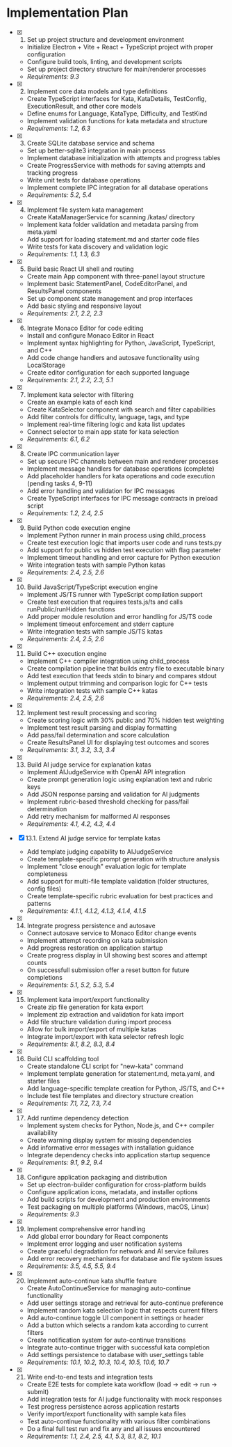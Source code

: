 # Implementation Plan

- [x] 1. Set up project structure and development environment





  - Initialize Electron + Vite + React + TypeScript project with proper configuration
  - Configure build tools, linting, and development scripts
  - Set up project directory structure for main/renderer processes
  - _Requirements: 9.3_

- [x] 2. Implement core data models and type definitions





  - Create TypeScript interfaces for Kata, KataDetails, TestConfig, ExecutionResult, and other core models
  - Define enums for Language, KataType, Difficulty, and TestKind
  - Implement validation functions for kata metadata and structure
  - _Requirements: 1.2, 6.3_

- [x] 3. Create SQLite database service and schema
  - Set up better-sqlite3 integration in main process
  - Implement database initialization with attempts and progress tables
  - Create ProgressService with methods for saving attempts and tracking progress
  - Write unit tests for database operations
  - Implement complete IPC integration for all database operations
  - _Requirements: 5.2, 5.4_

- [x] 4. Implement file system kata management





  - Create KataManagerService for scanning /katas/ directory
  - Implement kata folder validation and metadata parsing from meta.yaml
  - Add support for loading statement.md and starter code files
  - Write tests for kata discovery and validation logic
  - _Requirements: 1.1, 1.3, 6.3_

- [x] 5. Build basic React UI shell and routing









  - Create main App component with three-panel layout structure
  - Implement basic StatementPanel, CodeEditorPanel, and ResultsPanel components
  - Set up component state management and prop interfaces
  - Add basic styling and responsive layout
  - _Requirements: 2.1, 2.2, 2.3_

- [x] 6. Integrate Monaco Editor for code editing








  - Install and configure Monaco Editor in React
  - Implement syntax highlighting for Python, JavaScript, TypeScript, and C++
  - Add code change handlers and autosave functionality using LocalStorage
  - Create editor configuration for each supported language
  - _Requirements: 2.1, 2.2, 2.3, 5.1_

- [x] 7. Implement kata selector with filtering





  - Create an example kata of each kind
  - Create KataSelector component with search and filter capabilities
  - Add filter controls for difficulty, language, tags, and type
  - Implement real-time filtering logic and kata list updates
  - Connect selector to main app state for kata selection
  - _Requirements: 6.1, 6.2_

- [x] 8. Create IPC communication layer
  - Set up secure IPC channels between main and renderer processes
  - Implement message handlers for database operations (complete)
  - Add placeholder handlers for kata operations and code execution (pending tasks 4, 9-11)
  - Add error handling and validation for IPC messages
  - Create TypeScript interfaces for IPC message contracts in preload script
  - _Requirements: 1.2, 2.4, 2.5_

- [x] 9. Build Python code execution engine





  - Implement Python runner in main process using child_process
  - Create test execution logic that imports user code and runs tests.py
  - Add support for public vs hidden test execution with flag parameter
  - Implement timeout handling and error capture for Python execution
  - Write integration tests with sample Python katas
  - _Requirements: 2.4, 2.5, 2.6_

- [x] 10. Build JavaScript/TypeScript execution engine





  - Implement JS/TS runner with TypeScript compilation support
  - Create test execution that requires tests.js/ts and calls runPublic/runHidden functions
  - Add proper module resolution and error handling for JS/TS code
  - Implement timeout enforcement and stderr capture
  - Write integration tests with sample JS/TS katas
  - _Requirements: 2.4, 2.5, 2.6_

- [x] 11. Build C++ execution engine





  - Implement C++ compiler integration using child_process
  - Create compilation pipeline that builds entry file to executable binary
  - Add test execution that feeds stdin to binary and compares stdout
  - Implement output trimming and comparison logic for C++ tests
  - Write integration tests with sample C++ katas
  - _Requirements: 2.4, 2.5, 2.6_

- [x] 12. Implement test result processing and scoring





  - Create scoring logic with 30% public and 70% hidden test weighting
  - Implement test result parsing and display formatting
  - Add pass/fail determination and score calculation
  - Create ResultsPanel UI for displaying test outcomes and scores
  - _Requirements: 3.1, 3.2, 3.3, 3.4_

- [x] 13. Build AI judge service for explanation katas





  - Implement AIJudgeService with OpenAI API integration
  - Create prompt generation logic using explanation text and rubric keys
  - Add JSON response parsing and validation for AI judgments
  - Implement rubric-based threshold checking for pass/fail determination
  - Add retry mechanism for malformed AI responses
  - _Requirements: 4.1, 4.2, 4.3, 4.4_

- [x] 13.1. Extend AI judge service for template katas


  - Add template judging capability to AIJudgeService
  - Create template-specific prompt generation with structure analysis
  - Implement "close enough" evaluation logic for template completeness
  - Add support for multi-file template validation (folder structures, config files)
  - Create template-specific rubric evaluation for best practices and patterns
  - _Requirements: 4.1.1, 4.1.2, 4.1.3, 4.1.4, 4.1.5_

- [x] 14. Integrate progress persistence and autosave





  - Connect autosave service to Monaco Editor change events
  - Implement attempt recording on kata submission
  - Add progress restoration on application startup
  - Create progress display in UI showing best scores and attempt counts
  - On successfull submission offer a reset button for future completions
  - _Requirements: 5.1, 5.2, 5.3, 5.4_

- [x] 15. Implement kata import/export functionality





  - Create zip file generation for kata export
  - Implement zip extraction and validation for kata import
  - Add file structure validation during import process
  - Allow for bulk import/export of multiple katas
  - Integrate import/export with kata selector refresh logic
  - _Requirements: 8.1, 8.2, 8.3, 8.4_

- [x] 16. Build CLI scaffolding tool





  - Create standalone CLI script for "new-kata" command
  - Implement template generation for statement.md, meta.yaml, and starter files
  - Add language-specific template creation for Python, JS/TS, and C++
  - Include test file templates and directory structure creation
  - _Requirements: 7.1, 7.2, 7.3, 7.4_

- [x] 17. Add runtime dependency detection





  - Implement system checks for Python, Node.js, and C++ compiler availability
  - Create warning display system for missing dependencies
  - Add informative error messages with installation guidance
  - Integrate dependency checks into application startup sequence
  - _Requirements: 9.1, 9.2, 9.4_

- [x] 18. Configure application packaging and distribution





  - Set up electron-builder configuration for cross-platform builds
  - Configure application icons, metadata, and installer options
  - Add build scripts for development and production environments
  - Test packaging on multiple platforms (Windows, macOS, Linux)
  - _Requirements: 9.3_

- [x] 19. Implement comprehensive error handling





  - Add global error boundary for React components
  - Implement error logging and user notification systems
  - Create graceful degradation for network and AI service failures
  - Add error recovery mechanisms for database and file system issues
  - _Requirements: 3.5, 4.5, 5.5, 9.4_

- [x] 20. Implement auto-continue kata shuffle feature





  - Create AutoContinueService for managing auto-continue functionality
  - Add user settings storage and retrieval for auto-continue preference
  - Implement random kata selection logic that respects current filters
  - Add auto-continue toggle UI component in settings or header
  - Add a button which selects a random kata according to current filters
  - Create notification system for auto-continue transitions
  - Integrate auto-continue trigger with successful kata completion
  - Add settings persistence to database with user_settings table
  - _Requirements: 10.1, 10.2, 10.3, 10.4, 10.5, 10.6, 10.7_

- [x] 21. Write end-to-end tests and integration tests





  - Create E2E tests for complete kata workflow (load → edit → run → submit)
  - Add integration tests for AI judge functionality with mock responses
  - Test progress persistence across application restarts
  - Verify import/export functionality with sample kata files
  - Test auto-continue functionality with various filter combinations
  - Do a final full test run and fix any and all issues encountered
  - _Requirements: 1.1, 2.4, 2.5, 4.1, 5.3, 8.1, 8.2, 10.1_
